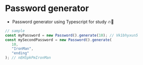 # Password generator

-  Password generator using Typescript for study :fire::rocket:

```javascript
// sample
const myPassword = new Password().generate(10); // Vk1bhyxun5
const mySecondPassword = new Password().generate(
   10,
   "IronMan",
   "ending"
); // nEH5pkPmIronMan
```
